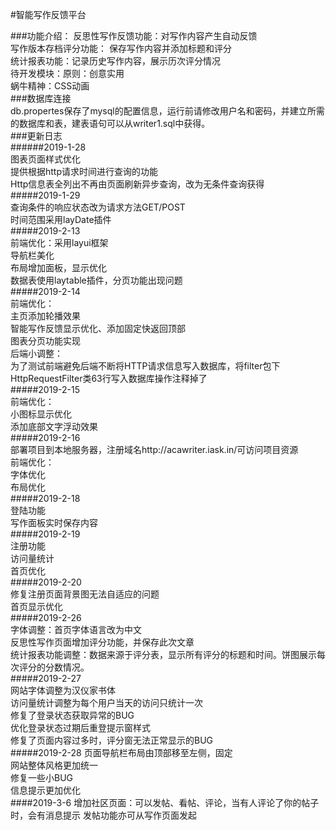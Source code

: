 #智能写作反馈平台  

###功能介绍：
    反思性写作反馈功能：对写作内容产生自动反馈  
    写作版本存档评分功能： 保存写作内容并添加标题和评分  
    统计报表功能：记录历史写作内容，展示历次评分情况  
    待开发模块：原则：创意实用  
    蜗牛精神：CSS动画  
###数据库连接  
    db.propertes保存了mysql的配置信息，运行前请修改用户名和密码，并建立所需的数据库和表，建表语句可以从writer1.sql中获得。  
###更新日志  
######2019-1-28  
    图表页面样式优化  
    提供根据http请求时间进行查询的功能  
    Http信息表全列出不再由页面刷新异步查询，改为无条件查询获得  
#####2019-1-29  
    查询条件的响应状态改为请求方法GET/POST  
    时间范围采用layDate插件  
#####2019-2-13  
    前端优化：采用layui框架  
    导航栏美化  
    布局增加面板，显示优化  
    数据表使用laytable插件，分页功能出现问题  
#####2019-2-14  
    前端优化：  
    主页添加轮播效果  
    智能写作反馈显示优化、添加固定快返回顶部  
    图表分页功能实现  
    后端小调整：  
    为了测试前端避免后端不断将HTTP请求信息写入数据库，将filter包下HttpRequestFilter类63行写入数据库操作注释掉了  
#####2019-2-15  
    前端优化：  
    小图标显示优化  
    添加底部文字浮动效果  
#####2019-2-16  
    部署项目到本地服务器，注册域名http://acawriter.iask.in/可访问项目资源  
    前端优化：  
    字体优化  
    布局优化  
#####2019-2-18  
    登陆功能  
    写作面板实时保存内容  
#####2019-2-19  
    注册功能  
    访问量统计  
    首页优化  
#####2019-2-20  
    修复注册页面背景图无法自适应的问题  
    首页显示优化  
#####2019-2-26  
    字体调整：首页字体语言改为中文  
    反思性写作页面增加评分功能，并保存此次文章  
    统计报表功能调整：数据来源于评分表，显示所有评分的标题和时间。饼图展示每次评分的分数情况。  
#####2019-2-27  
    网站字体调整为汉仪家书体  
    访问量统计调整为每个用户当天的访问只统计一次  
    修复了登录状态获取异常的BUG  
    优化登录状态过期后重登提示窗样式  
    修复了页面内容过多时，评分窗无法正常显示的BUG  
#####2019-2-28
    页面导航栏布局由顶部移至左侧，固定  
    网站整体风格更加统一  
    修复一些小BUG  
    信息提示更加优化  
####2019-3-6
    增加社区页面：可以发帖、看帖、评论，当有人评论了你的帖子时，会有消息提示
    发帖功能亦可从写作页面发起